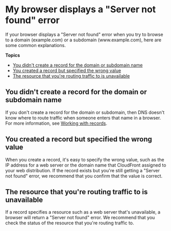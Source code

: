 # My browser displays a "Server not found" error<a name="troubleshooting-server-not-found"></a>

If your browser displays a "Server not found" error when you try to browse to a domain \(example\.com\) or a subdomain \(www\.example\.com\), here are some common explanations\.

**Topics**
+ [You didn't create a record for the domain or subdomain name](#troubleshooting-server-not-found-no-resource-record-set)
+ [You created a record but specified the wrong value](#troubleshooting-server-not-found-wrong-value-in-resource-record-set)
+ [The resource that you're routing traffic to is unavailable](#troubleshooting-server-not-found-resource-unavailable)

## You didn't create a record for the domain or subdomain name<a name="troubleshooting-server-not-found-no-resource-record-set"></a>

If you don't create a record for the domain or subdomain, then DNS doesn't know where to route traffic when someone enters that name in a browser\. For more information, see [Working with records](rrsets-working-with.md)\.

## You created a record but specified the wrong value<a name="troubleshooting-server-not-found-wrong-value-in-resource-record-set"></a>

When you create a record, it's easy to specify the wrong value, such as the IP address for a web server or the domain name that CloudFront assigned to your web distribution\. If the record exists but you're still getting a "Server not found" error, we recommend that you confirm that the value is correct\. 

## The resource that you're routing traffic to is unavailable<a name="troubleshooting-server-not-found-resource-unavailable"></a>

If a record specifies a resource such as a web server that's unavailable, a browser will return a "Server not found" error\. We recommend that you check the status of the resource that you're routing traffic to\.